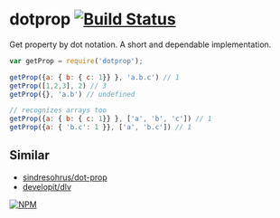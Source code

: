 # dotprop [![Build Status](https://travis-ci.org/dy/dotprop.svg?branch=master)](https://travis-ci.org/dy/dotprop)

Get property by dot notation.
A short and dependable implementation.

```js
var getProp = require('dotprop');

getProp({a: { b: { c: 1}} }, 'a.b.c') // 1
getProp([1,2,3], 2) // 3
getProp({}, 'a.b') // undefined

// recognizes arrays too
getProp({a: { b: { c: 1}} }, ['a', 'b', 'c']) // 1
getProp({a: { 'b.c': 1 }}, ['a', 'b.c']) // 1
```

## Similar

* [sindresohrus/dot-prop](https://github.com/sindresorhus/dot-prop)
* [developit/dlv](https://github.com/developit/dlv)

[![NPM](https://nodei.co/npm/dotprop.png?downloads=true&downloadRank=true&stars=true)](https://nodei.co/npm/dotprop/)
